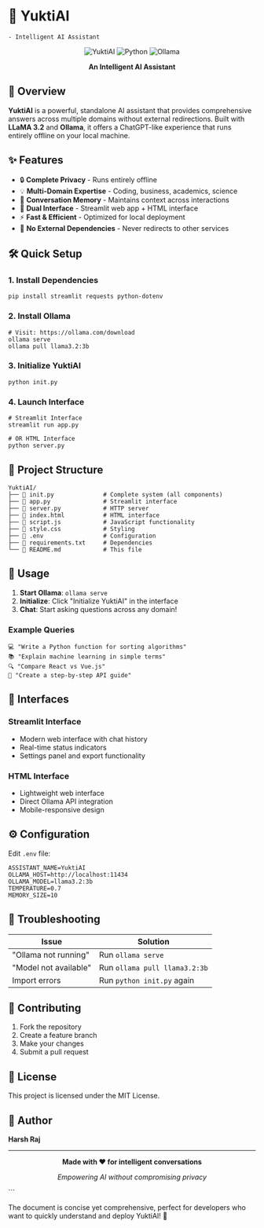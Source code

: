 # 🤖 YuktiAI 
    - Intelligent AI Assistant


<div align="center">

![YuktiAI](https://img.shields.io/badge/YuktiAI-v1.0.0-blue?style=for-the-badge&logo=robot)
![Python](https://img.shields.io/badge/Python-3.8+-green?style=for-the-badge&logo=python)
![Ollama](https://img.shields.io/badge/Ollama-LLaMA_3.2-orange?style=for-the-badge)

**An Intelligent AI Assistant**

</div>


## 🎯 Overview

**YuktiAI** is a powerful, standalone AI assistant that provides comprehensive answers across multiple domains without external redirections. Built with **LLaMA 3.2** and **Ollama**, it offers a ChatGPT-like experience that runs entirely offline on your local machine.


## ✨ Features

- 🔒 **Complete Privacy** - Runs entirely offline
- 💡 **Multi-Domain Expertise** - Coding, business, academics, science
- 🧠 **Conversation Memory** - Maintains context across interactions
- 🎨 **Dual Interface** - Streamlit web app + HTML interface
- ⚡ **Fast & Efficient** - Optimized for local deployment
- 🚫 **No External Dependencies** - Never redirects to other services


## 🛠️ Quick Setup

### 1. Install Dependencies
```
pip install streamlit requests python-dotenv
```

### 2. Install Ollama
```
# Visit: https://ollama.com/download
ollama serve
ollama pull llama3.2:3b
```

### 3. Initialize YuktiAI
```
python init.py
```

### 4. Launch Interface
```
# Streamlit Interface
streamlit run app.py

# OR HTML Interface
python server.py
```


## 📁 Project Structure

```
YuktiAI/
├── 📄 init.py              # Complete system (all components)
├── 📄 app.py               # Streamlit interface
├── 📄 server.py            # HTTP server
├── 📄 index.html           # HTML interface
├── 📄 script.js            # JavaScript functionality
├── 📄 style.css            # Styling
├── 📄 .env                 # Configuration
├── 📄 requirements.txt     # Dependencies
└── 📄 README.md            # This file
```


## 🚀 Usage

1. **Start Ollama**: `ollama serve`
2. **Initialize**: Click "Initialize YuktiAI" in the interface
3. **Chat**: Start asking questions across any domain!

### Example Queries
```
💻 "Write a Python function for sorting algorithms"
📚 "Explain machine learning in simple terms"
🔍 "Compare React vs Vue.js"
📝 "Create a step-by-step API guide"
```


## 🎨 Interfaces

### Streamlit Interface
- Modern web interface with chat history
- Real-time status indicators
- Settings panel and export functionality

### HTML Interface
- Lightweight web interface
- Direct Ollama API integration
- Mobile-responsive design


## ⚙️ Configuration

Edit `.env` file:
```
ASSISTANT_NAME=YuktiAI
OLLAMA_HOST=http://localhost:11434
OLLAMA_MODEL=llama3.2:3b
TEMPERATURE=0.7
MEMORY_SIZE=10
```


## 🐛 Troubleshooting

| Issue | Solution |
|-------|----------|
| "Ollama not running" | Run `ollama serve` |
| "Model not available" | Run `ollama pull llama3.2:3b` |
| Import errors | Run `python init.py` again |


## 🤝 Contributing

1. Fork the repository
2. Create a feature branch
3. Make your changes
4. Submit a pull request


## 📄 License

This project is licensed under the MIT License.


## 👥 Author

**Harsh Raj**

---

<div align="center">

**Made with ❤️ for intelligent conversations**

*Empowering AI without compromising privacy*

</div>
```


The document is concise yet comprehensive, perfect for developers who want to quickly understand and deploy YuktiAI! 🚀
